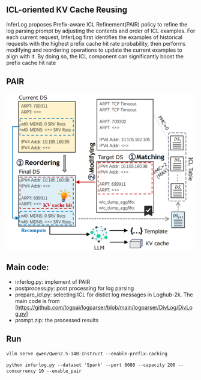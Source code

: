 ## ICL-oriented KV Cache Reusing
InferLog proposes Prefix-aware ICL Refinement(PAIR) policy to refine the log parsing prompt by adjusting the contents and order of ICL examples. For each current request, InferLog first identifies the examples of historical requests with the highest prefix cache hit rate probability, then performs modifying and reordering operations to update the current examples to align with it. By doing so, the ICL component can significantly boost the prefix cache hit rate

## PAIR
![pair](https://github.com/wiluen/InferLog/blob/main/resource/pair.png)

## Main code:
- inferlog.py: implement of PAIR
- postprocess.py: post processing for log parsing
- prepare_icl.py: selecting ICL for distict log messages in Loghub-2k. The main code is from [https://github.com/logpai/logparser/blob/main/logparser/DivLog/DivLog.py]
- prompt.zip: the processed results

## Run
```
vllm serve qwen/Qwen2.5-14B-Instruct --enable-prefix-caching
```
```
python inferlog.py --dataset 'Spark' --port 8080 --capacity 200 --concurrency 10 --enable_pair
```



